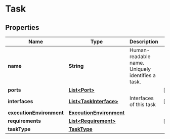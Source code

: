 
# Task

## Properties
Name | Type | Description | Notes
------------ | ------------- | ------------- | -------------
**name** | **String** | Human-readable name. Uniquely identifies a task. | 
**ports** | [**List&lt;Port&gt;**](Port.md) |  |  [optional]
**interfaces** | [**List&lt;TaskInterface&gt;**](TaskInterface.md) | Interfaces of this task |  [optional]
**executionEnvironment** | [**ExecutionEnvironment**](ExecutionEnvironment.md) |  | 
**requirements** | [**List&lt;Requirement&gt;**](Requirement.md) |  |  [optional]
**taskType** | [**TaskType**](TaskType.md) |  | 



